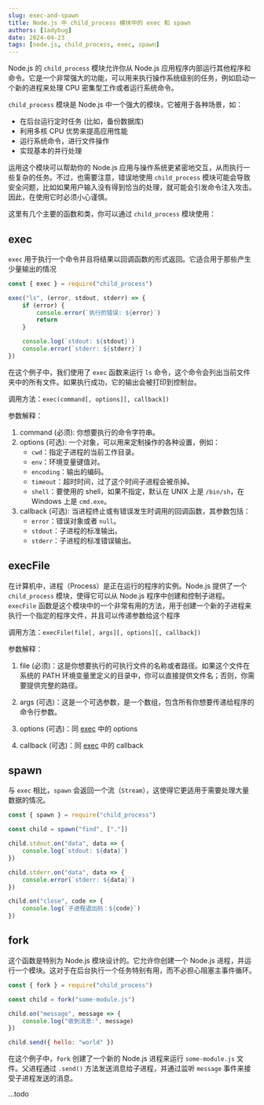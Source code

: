 ```yaml
---
slug: exec-and-spawn
title: Node.js 中 child_process 模块中的 exec 和 spawn
authors: [1adybug]
date: 2024-04-23
tags: [node.js, child_process, exec, spawn]
---
```


Node.js 的 `child_process` 模块允许你从 Node.js 应用程序内部运行其他程序和命令。它是一个非常强大的功能，可以用来执行操作系统级别的任务，例如启动一个新的进程来处理 CPU 密集型工作或者运行系统命令。

`child_process` 模块是 Node.js 中一个强大的模块，它被用于各种场景，如：

- 在后台运行定时任务 (比如，备份数据库)
- 利用多核 CPU 优势来提高应用性能
- 运行系统命令，进行文件操作
- 实现基本的并行处理

运用这个模块可以帮助你的 Node.js 应用与操作系统更紧密地交互，从而执行一些复杂的任务。不过，也需要注意，错误地使用 `child_process` 模块可能会导致安全问题，比如如果用户输入没有得到恰当的处理，就可能会引发命令注入攻击。因此，在使用它时必须小心谨慎。

这里有几个主要的函数和类，你可以通过 `child_process` 模块使用：

## exec

`exec` 用于执行一个命令并且将结果以回调函数的形式返回。它适合用于那些产生少量输出的情况

```javascript
const { exec } = require("child_process")

exec("ls", (error, stdout, stderr) => {
    if (error) {
        console.error(`执行的错误: ${error}`)
        return
    }

    console.log(`stdout: ${stdout}`)
    console.error(`stderr: ${stderr}`)
})
```

在这个例子中，我们使用了 `exec` 函数来运行 `ls` 命令，这个命令会列出当前文件夹中的所有文件。如果执行成功，它的输出会被打印到控制台。

调用方法：`exec(command[, options][, callback])`

参数解释：

1. command (必须): 你想要执行的命令字符串。
2. options (可选): 一个对象，可以用来定制操作的各种设置，例如：
    - `cwd`：指定子进程的当前工作目录。
    - `env`：环境变量键值对。
    - `encoding`：输出的编码。
    - `timeout`：超时时间，过了这个时间子进程会被杀掉。
    - `shell`：要使用的 shell，如果不指定，默认在 UNIX 上是 `/bin/sh`，在 Windows 上是 `cmd.exe`。
3. callback (可选): 当进程终止或有错误发生时调用的回调函数，其参数包括：
    - `error`：错误对象或者 `null`。
    - `stdout`：子进程的标准输出。
    - `stderr`：子进程的标准错误输出。

## execFile

在计算机中，进程（Process）是正在运行的程序的实例。Node.js 提供了一个 `child_process` 模块，使得它可以从 Node.js 程序中创建和控制子进程。`execFile` 函数是这个模块中的一个非常有用的方法，用于创建一个新的子进程来执行一个指定的程序文件，并且可以传递参数给这个程序

调用方法：`execFile(file[, args][, options][, callback])`

参数解释：

1. file (必须)：这是你想要执行的可执行文件的名称或者路径。如果这个文件在系统的 PATH 环境变量里定义的目录中，你可以直接提供文件名；否则，你需要提供完整的路径。

2. args (可选)：这是一个可选参数，是一个数组，包含所有你想要传递给程序的命令行参数。

3. options (可选)：同 [exec](#exec) 中的 options

4. callback (可选)：同 [exec](#exec) 中的 callback

## spawn

与 `exec` 相比，`spawn` 会返回一个流（`Stream`），这使得它更适用于需要处理大量数据的情况。

```javascript
const { spawn } = require("child_process")

const child = spawn("find", ["."])

child.stdout.on("data", data => {
    console.log(`stdout: ${data}`)
})

child.stderr.on("data", data => {
    console.error(`stderr: ${data}`)
})

child.on("close", code => {
    console.log(`子进程退出码：${code}`)
})
```

## fork

这个函数是特别为 Node.js 模块设计的。它允许你创建一个 Node.js 进程，并运行一个模块。这对于在后台执行一个任务特别有用，而不必担心阻塞主事件循环。

```javascript
const { fork } = require("child_process")

const child = fork("some-module.js")

child.on("message", message => {
    console.log("收到消息:", message)
})

child.send({ hello: "world" })
```

在这个例子中，`fork` 创建了一个新的 Node.js 进程来运行 `some-module.js` 文件。父进程通过 `.send()` 方法发送消息给子进程，并通过监听 `message` 事件来接受子进程发送的消息。

...todo
